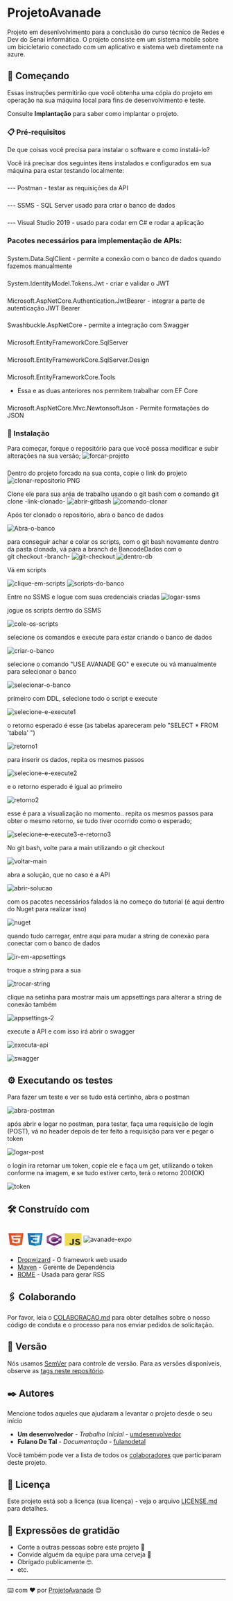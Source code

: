 # ProjetoAvanade


Projeto em desenlvolvimento para a conclusão do curso técnico de Redes e Dev do Senai informática.
O projeto consiste em um sistema mobile sobre um bicicletario conectado com um aplicativo e sistema web
diretamente na azure.

## 🚀 Começando

Essas instruções permitirão que você obtenha uma cópia do projeto em operação na sua máquina local para fins de desenvolvimento e teste.

Consulte **Implantação** para saber como implantar o projeto.

### 📋 Pré-requisitos

De que coisas você precisa para instalar o software e como instalá-lo?

Você irá precisar dos seguintes itens instalados e configurados em sua máquina para estar testando localmente:
###
--- Postman - testar as requisições da API
###
--- SSMS - SQL Server usado para criar o banco de dados
###
--- Visual Studio 2019 - usado para codar em C# e rodar a aplicação
###
### Pacotes necessários para implementação de APIs:
###
 System.Data.SqlClient 
	- permite a conexão com o banco de dados quando fazemos manualmente
###
 System.IdentityModel.Tokens.Jwt
	- criar e validar o JWT
###
 Microsoft.AspNetCore.Authentication.JwtBearer 
	- integrar a parte de autenticação JWT Bearer
###
 Swashbuckle.AspNetCore 
	- permite a integração com Swagger
###
 Microsoft.EntityFrameworkCore.SqlServer 
###
 Microsoft.EntityFrameworkCore.SqlServer.Design
###
  Microsoft.EntityFrameworkCore.Tools
  - Essa e as duas anteriores nos permitem trabalhar com EF Core
###
  Microsoft.AspNetCore.Mvc.NewtonsoftJson 
	- Permite formatações do JSON 
    


### 🔧 Instalação

Para começar, forque o repositório para que você possa modificar e subir alterações na sua versão;
![forcar-projeto](https://user-images.githubusercontent.com/61885997/169832596-98880b82-b719-4090-96ed-ab418e76bdfe.PNG)
###


Dentro do projeto forcado na sua conta, copie o link do projeto
![clonar-repositorio PNG](https://user-images.githubusercontent.com/61885997/169836248-5f5aef49-4af1-4f09-a87e-92ac4d975acc.png)

Clone ele para sua aréa de trabalho usando o git bash com o comando git clone -link-clonado-
![abrir-gitbash](https://user-images.githubusercontent.com/61885997/169836686-60690659-9ca3-4d73-9ab1-8a385bced092.png)
![comando-clonar](https://user-images.githubusercontent.com/61885997/169836842-ef3b9698-6556-4ec1-9aff-1515454fdbdd.png)

Após ter clonado o repositório, abra o banco de dados

![Abra-o-banco](https://user-images.githubusercontent.com/61885997/169837276-ed687aa0-8f41-4477-a569-8527083c0bbe.png)


para conseguir achar e colar os scripts, com o git bash novamente dentro da pasta clonada, vá para a branch de BancodeDados com o    
git checkout -branch-
![git-checkout](https://user-images.githubusercontent.com/61885997/169837546-3cdeaa57-3aa0-457f-bc31-198c5bac5947.png)
![dentro-db](https://user-images.githubusercontent.com/61885997/169838493-329d3841-ed60-423f-a896-bda7666b2464.png)

Vá em scripts   


![clique-em-scripts](https://user-images.githubusercontent.com/61885997/169838578-66651f61-0ce6-48fb-8882-dd9cf0a1dd74.png)
![scripts-do-banco](https://user-images.githubusercontent.com/61885997/169838982-0aa8c7df-4146-4950-a543-f5b34d367b9a.png)

Entre no SSMS e logue com suas credenciais criadas
![logar-ssms](https://user-images.githubusercontent.com/61885997/169838854-b8c5ecc9-9a31-4a2e-8e35-aa7d81a5a995.png)

jogue os scripts dentro do SSMS   


![cole-os-scripts](https://user-images.githubusercontent.com/61885997/169839290-757b558e-d88f-4aea-b9a9-ce38f5af8cdd.png)



selecione os comandos e execute para estar criando o banco de dados


![criar-o-banco](https://user-images.githubusercontent.com/61885997/170983296-8a310857-d349-4204-af17-4958d98c23ff.png)




selecione o comando "USE AVANADE GO" e execute ou vá manualmente para selecionar o banco



![selecionar-o-banco](https://user-images.githubusercontent.com/61885997/170983469-a2c420f3-5721-44f6-ab1b-587a1e27d4c7.png)



primeiro com DDL, selecione todo o script e execute



![selecione-e-execute1](https://user-images.githubusercontent.com/61885997/170983985-36bfe4a6-7dec-4ea7-9317-2f245ef8577a.png)



o retorno esperado é esse (as tabelas apareceram pelo "SELECT * FROM 'tabela' ")



![retorno1](https://user-images.githubusercontent.com/61885997/170984055-6d12cd11-5ff5-402a-bfd8-5c9169df746c.png)



para inserir os dados, repita os mesmos passos



![selecione-e-execute2](https://user-images.githubusercontent.com/61885997/170985694-badbad18-f709-4c41-8478-dbb2fb02a727.png)



e o retorno esperado é igual ao primeiro



![retorno2](https://user-images.githubusercontent.com/61885997/170985858-18e175f5-78af-4f82-b28f-a28bc3b5d8e8.png)



esse é para a visualização no momento.. repita os mesmos passos para obter o mesmo retorno, se tudo tiver ocorrido como o esperado;



![selecione-e-execute3-e-retorno3](https://user-images.githubusercontent.com/61885997/170986255-aa25b19c-4667-4ca9-90b0-444eb12e0230.png)



No git bash, volte para a main utilizando o git checkout



![voltar-main](https://user-images.githubusercontent.com/61885997/170986474-c9b344e0-7ed7-422c-bd93-5e53743354e5.png)



abra a solução, que no caso é a API



![abrir-solucao](https://user-images.githubusercontent.com/61885997/170986599-edf98687-b275-446b-b046-5452a10d807d.png)



com os pacotes necessários falados lá no começo do tutorial (é aqui dentro do Nuget para realizar isso)



![nuget](https://user-images.githubusercontent.com/61885997/170987315-6be99c4a-55ea-4c7f-9d40-874ed5a85947.png)


 
quando tudo carregar, entre aqui para mudar a string de conexão para conectar com o banco de dados



![ir-em-appsettings](https://user-images.githubusercontent.com/61885997/170986864-1053f009-e98a-4bcf-b218-ef5a84f4f1c3.png)



troque a string para a sua


![trocar-string](https://user-images.githubusercontent.com/61885997/170986919-b7c0173f-a35d-4cdf-9da0-6e1c731987e5.png)



clique na setinha para mostrar mais um appsettings para alterar a string de conexão também



![appsettings-2](https://user-images.githubusercontent.com/61885997/170986982-cbb57b63-7f1f-4745-b639-bfb40f6ed5d3.png)



execute a API e com isso irá abrir o swagger



![executa-api](https://user-images.githubusercontent.com/61885997/170988043-b4bdd7af-ed5d-45ec-af42-6df9a4dd61a7.png)



![swagger](https://user-images.githubusercontent.com/61885997/170988084-73310331-f74f-480f-9873-0f454bf054fc.png)



  
## ⚙️ Executando os testes

Para fazer um teste e ver se tudo está certinho, abra o postman



![abra-postman](https://user-images.githubusercontent.com/61885997/170998758-e1debb9e-182f-4e77-b6ff-5da942d2ee71.png)



após abrir e logar no postman, para testar, faça uma requisição de login (POST), vá no header depois de ter feito a requisição para ver e pegar o token



![logar-post](https://user-images.githubusercontent.com/61885997/170998828-6a2a7a59-f39d-4575-b246-a89a03717be4.png)



o login ira retornar um token, copie ele e faça um get, utilizando o token conforme na imagem, e se tudo estiver certo, terá o retorno 200(OK)



![token](https://user-images.githubusercontent.com/61885997/170999051-467845b8-2aca-479e-9921-0ec850f4bdb1.png)




## 🛠️ Construído com

<div style="display: inline_block"><br>
  <img align="center" alt="avanade-HTML" height="30" width="40" src="https://raw.githubusercontent.com/devicons/devicon/1119b9f84c0290e0f0b38982099a2bd027a48bf1/icons/html5/html5-original.svg">
  <img align="center" alt="avanade-CSS" height="30" width="40" src="https://raw.githubusercontent.com/devicons/devicon/master/icons/css3/css3-original.svg">
  <img align="center" alt="avanade-Csharp" height="30" width="40" src="https://raw.githubusercontent.com/devicons/devicon/1119b9f84c0290e0f0b38982099a2bd027a48bf1/icons/csharp/csharp-original.svg">
  <img align="center" alt="avanade-js" height="30" width="40" src="https://raw.githubusercontent.com/devicons/devicon/1119b9f84c0290e0f0b38982099a2bd027a48bf1/icons/javascript/javascript-original.svg">
  <img align="center" alt="avanade-expo" height="30" width="40" src="https://www.diverseagency.it/static/images/expo.png">
  
  ###

* [Dropwizard](http://www.dropwizard.io/1.0.2/docs/) - O framework web usado
* [Maven](https://maven.apache.org/) - Gerente de Dependência
* [ROME](https://rometools.github.io/rome/) - Usada para gerar RSS

## 🖇️ Colaborando

Por favor, leia o [COLABORACAO.md](https://gist.github.com/usuario/linkParaInfoSobreContribuicoes) para obter detalhes sobre o nosso código de conduta e o processo para nos enviar pedidos de solicitação.

## 📌 Versão

Nós usamos [SemVer](http://semver.org/) para controle de versão. Para as versões disponíveis, observe as [tags neste repositório](https://github.com/suas/tags/do/projeto). 

## ✒️ Autores

Mencione todos aqueles que ajudaram a levantar o projeto desde o seu início

* **Um desenvolvedor** - *Trabalho Inicial* - [umdesenvolvedor](https://github.com/linkParaPerfil)
* **Fulano De Tal** - *Documentação* - [fulanodetal](https://github.com/linkParaPerfil)

Você também pode ver a lista de todos os [colaboradores](https://github.com/usuario/projeto/colaboradores) que participaram deste projeto.

## 📄 Licença

Este projeto está sob a licença (sua licença) - veja o arquivo [LICENSE.md](https://github.com/usuario/projeto/licenca) para detalhes.

## 🎁 Expressões de gratidão

* Conte a outras pessoas sobre este projeto 📢
* Convide alguém da equipe para uma cerveja 🍺 
* Obrigado publicamente 🤓.
* etc.


---
⌨️ com ❤️ por [ProjetoAvanade](https://github.com/ProjetoAvanade) 😊
